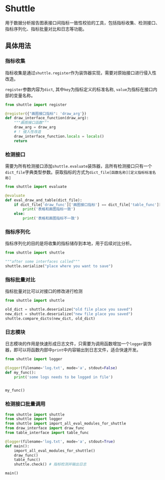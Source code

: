 # Shuttle
用于数据分析报告图表接口间指标一致性校验的工具，包括指标收集、检测接口、指标序列化、指标批量对比和日志等功能。

## 具体用法

### 指标收集

指标收集是通过`shuttle.register`作为装饰器实现，需要对原始接口进行侵入性改造。

`register`参数内容为`dict`, 其中`key`为指标定义的标准名称, `value`为指标在接口内部的变量名称。

```python
from shuttle import register

@register({"画图接口指标": 'draw_arg'})
def draw_interface_function(draw_arg):
    """画图接口函数"""
    draw_arg = draw_arg
    # ! 侵入性改造
    draw_interface_function.locals = locals()
    return 
```

### 检测接口

需要为所有检测接口添加`shuttle.evaluate`装饰器，且所有检测接口只有一个`dict_file`字典类型参数。获取指标的方式为`dict_file[函数名称][定义指标标准名称]`

```python
from shuttle import evaluate

@evaluate
def eval_draw_and_table(dict_file):
    if dict_file['draw_func']['画图接口指标'] == dict_file['table_func']['表格接口指标']:
        print('表格和画图指标一致')
    else:
        print('表格和画图指标不一致')
```

### 指标序列化

指标序列化的目的是将收集的指标储存到本地，用于后续对比分析。

```python
from shuttle import shuttle

"""after some interfaces called"""
shuttle.serialize("place where you want to save")
```

### 指标批量对比

指标批量对比可以对接口的修改进行检测

```python
from shuttle import shuttle

old_dict = shuttle.deserialize("old file place you saved")
new_dict = shuttle.deserialize("new file place you saved")
shuttle.compare_dicts(new_dict, old_dict)
```

### 日志模块

日志模块的作用是快速形成日志文件，只需要为调用函数增加一个`logger`装饰器，即可以将函数内部中`print`中内容输出到日志文件，适合快速开发。

```python
from shuttle import logger

@logger(filename='log.txt', mode='a', stdout=False)
def my_func():
    print('some logs needs to be logged in file')

    
my_func()
```

### 检测接口批量调用

```python
from shuttle import shuttle
from shuttle import logger
from shuttle import import_all_eval_modules_for_shuttle
from draw_interface import draw_func
from table_interface import table_func

@logger(filename='log.txt', mode='a', stdout=True)
def main():
    import_all_eval_modules_for_shuttle()
    draw_func()
    table_func()
    shuttle.check() # 指标检测并输出日志

main()
```

